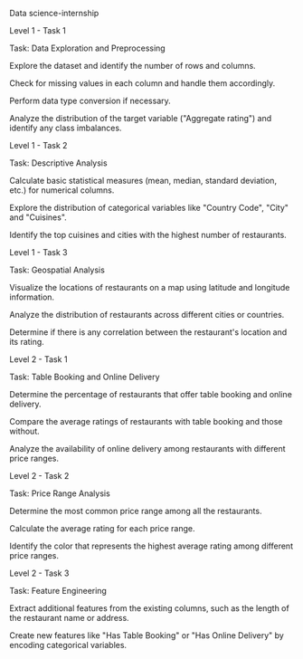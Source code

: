 Data science-internship

Level 1 - Task 1

Task: Data Exploration and Preprocessing

Explore the dataset and identify the number of rows and columns. 

Check for missing values in each column and handle them accordingly.

Perform data type conversion if necessary. 

Analyze the distribution of the target variable ("Aggregate rating") and identify any class imbalances.

Level 1 - Task 2

Task: Descriptive Analysis

Calculate basic statistical measures (mean, median, standard deviation, etc.) for numerical columns.

Explore the distribution of categorical variables like "Country Code", "City" and "Cuisines".

Identify the top cuisines and cities with the highest number of restaurants.

Level 1 - Task 3

Task: Geospatial Analysis

Visualize the locations of restaurants on a map using latitude and longitude information.

Analyze the distribution of restaurants across different cities or countries.

Determine if there is any correlation between the restaurant's location and its rating.

Level 2 - Task 1

Task: Table Booking and Online Delivery

Determine the percentage of restaurants that offer table booking and online delivery.

Compare the average ratings of restaurants with table booking and those without.

Analyze the availability of online delivery among restaurants with different price ranges.

Level 2 - Task 2

Task: Price Range Analysis

Determine the most common price range among all the restaurants.

Calculate the average rating for each price range.

Identify the color that represents the highest average rating among different price ranges.

Level 2 - Task 3

Task: Feature Engineering

Extract additional features from the existing columns, such as the length of the restaurant name or address.

Create new features like "Has Table Booking" or "Has Online Delivery" by encoding categorical variables.

